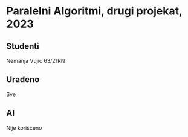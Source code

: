 # Paralelni Algoritmi, drugi projekat, 2023

## Studenti
Nemanja Vujic 63/21RN

## Urađeno
Sve

## AI
Nije korišćeno
